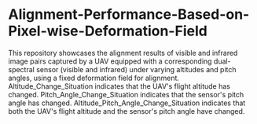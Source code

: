 # Alignment-Performance-Based-on-Pixel-wise-Deformation-Field
This repository showcases the alignment results of visible and infrared image pairs captured by a UAV equipped with a corresponding dual-spectral sensor (visible and infrared) under varying altitudes and pitch angles, using a fixed deformation field for alignment.
Altitude_Change_Situation indicates that the UAV's flight altitude has changed.
Pitch_Angle_Change_Situation indicates that the sensor's pitch angle has changed.
Altitude_Pitch_Angle_Change_Situation indicates that both the UAV's flight altitude and the sensor's pitch angle have changed.
